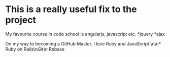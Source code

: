 # This is a really useful fix to the project
My favourite course in code school is angularjs, javascript etc.
*jquery
*ajax

On my way to becoming a GitHub Master. I love Ruby and JavaScript.\n\n* Ruby on Rails\n*Git\n* Rebase